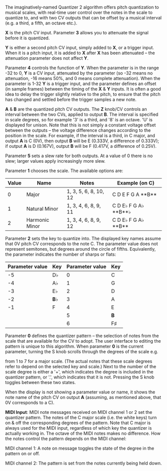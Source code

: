 
The imaginatively-named Quantizer 2 algorithm offers pitch quantization to musical scales, with real-time user control
over the notes in the scale to quantize to, and with two CV outputs that can be offset by a musical interval (e.g. a
third, a fifth, an octave etc.).

**X** is the pitch CV input. Parameter **3** allows you to attenuate the signal before it is quantized.

**Y** is either a second pitch CV input, simply added to **X**, or a trigger input. When it is a pitch input, it is added to **X**
after **X** has been attenuated – the attenuation parameter does not affect **Y**.

Parameter **4** controls the function of **Y**. When the parameter is in the range -32 to 0, **Y** is a CV input, attenuated by the
parameter (so -32 means no attenuation, -16 means 50%, and 0 means complete attenuation). When the parameter is 1-32 **Y**
is a trigger input, and the parameter defines an offset (in sample frames) between the timing of the **X** & **Y** inputs. It is
often a good idea to delay the trigger slightly relative to the pitch, to ensure that the pitch has changed and settled
before the trigger samples a new note.

**A** & **B** are the quantized pitch CV outputs. The **Z** knob/CV controls an interval between the two CVs, applied to output **B**.
The interval is specified in scale degrees, so for example '3' is a third, and '8' is an octave. 'U' is displayed for
unison. Note that this is not simply a constant voltage offset between the outputs – the voltage difference changes
according to the position in the scale. For example, if the interval is a third, in C major, and output **A** is C (0V),
then output **B** will be E (0.333V, a difference of 0.333V); if output **A** is D (0.167V), output **B** will be F (0.417V, a
difference of 0.25V).

Parameter **5** sets a slew rate for both outputs. At a value of 0 there is no slew; larger values apply increasingly more
slew.

Parameter **1** chooses the scale. The available options are:

<table>
<thead>
<tr class="header">
<th><strong>Value</strong></th>
<th><strong>Name</strong></th>
<th><strong>Notes</strong></th>
<th><strong>Example (on C)</strong></th>
</tr>
</thead>
<tbody>
<tr class="odd">
<td>
0
</td>
<td>
Major
</td>
<td>
1, 3, 5, 6, 8, 10, 12
</td>
<td>
C D E F G A **B**
</td>
</tr>
<tr class="even">
<td>
1
</td>
<td>
Natural Minor
</td>
<td>
1, 3, 4, 6, 8, 9, 11
</td>
<td>
C D E♭ F G A♭ **B**♭
</td>
</tr>
<tr class="odd">
<td>
2
</td>
<td>
Harmonic Minor
</td>
<td>
1, 3, 4, 6, 8, 9, 12
</td>
<td>
C D E♭ F G A♭ **B**
</td>
</tr>
</tbody>
</table>

Parameter **2** sets the key to quantize into. The displayed key names
assume that 0V pitch CV corresponds to the note C. The parameter value
does not represent semitones, but degrees around the circle of fifths.
Equivalently, the parameter indicates the number of sharps or flats:

| **Parameter value** | **Key** | **Parameter value** | **Key** |
|---------------------|---------|---------------------|---------|
| -5                  | D♭      | 0                   | C       |
| -4                  | A♭      | 1                   | G       |
| -3                  | E♭      | 2                   | D       |
| -2                  | **B**♭      | 3                   | A       |
| -1                  | F       | 4                   | E       |
|                     |         | 5                   | **B**       |
|                     |         | 6                   | F♯      |

Parameter **0** defines the quantizer pattern – the selection of notes
from the scale that are available for the CV to adopt. The user
interface to editing the pattern is unique to this algorithm. When
parameter **0** is the current parameter, turning the S knob scrolls
through the degrees of the scale e.g.

from 1 to 7 for a major scale. (The actual notes that these scale
degrees refer to depend on the selected key and scale.) Next to the
number of the scale degree is either a '+', which indicates the degree
is included in the quantizer pattern, or '.', which indicates that it
is not. Pressing the S knob toggles between these two states.

When the display is not showing a parameter value or name, it shows
the note name of the pitch CV on output **A** (assuming, as mentioned
above, that 0V corresponds to a C).

**MIDI Input**: MIDI note messages received on MIDI channel 1 or 2 set
the quantizer pattern. The notes of the C major scale (i.e. the white
keys) turn on & off the corresponding degrees of the pattern. Note
that C major is always used for the MIDI input, regardless of which
key the quantizer is actually working in. The octave of the MIDI notes
makes no difference. How the notes control the pattern depends on the
MIDI channel:

MIDI channel 1: A note on message toggles the state of the degree in the pattern on or off. 

MIDI channel 2: The pattern is set from the notes currently being held down.              
